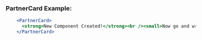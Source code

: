 ### PartnerCard Example:

```jsx
    <PartnerCard>
      <strong>New Component Created!</strong><br /><small>Now go and write some code! -- <em>You code monkey, you ;)</em></small>.
    </PartnerCard>
```
